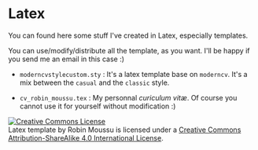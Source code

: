 # Latex

You can found here some stuff I've created in Latex, especially templates.

You can use/modify/distribute all the template, as you want. I'll be happy if you send me an email in this case :)

 * `moderncvstylecustom.sty` :
It's a latex template base on `moderncv`. It's a mix between the `casual` and the `classic` style.

 * `cv_robin_moussu.tex` :
My personnal _curiculum vitæ_. Of course you cannot use it for yourself without modification :)

<a rel="license" href="http://creativecommons.org/licenses/by-sa/4.0/"><img alt="Creative Commons License" style="border-width:0" src="https://i.creativecommons.org/l/by-sa/4.0/88x31.png" /></a><br /><span xmlns:dct="http://purl.org/dc/terms/" href="http://purl.org/dc/dcmitype/Text" property="dct:title" rel="dct:type">Latex template</span> by <span xmlns:cc="http://creativecommons.org/ns#" property="cc:attributionName">Robin Moussu</span> is licensed under a <a rel="license" href="http://creativecommons.org/licenses/by-sa/4.0/">Creative Commons Attribution-ShareAlike 4.0 International License</a>.
